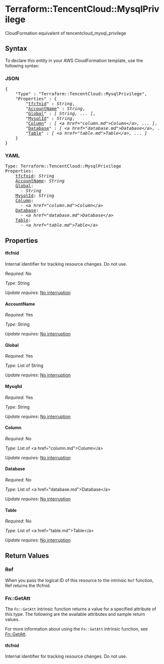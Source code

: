 # Terraform::TencentCloud::MysqlPrivilege

CloudFormation equivalent of tencentcloud_mysql_privilege

## Syntax

To declare this entity in your AWS CloudFormation template, use the following syntax:

### JSON

<pre>
{
    "Type" : "Terraform::TencentCloud::MysqlPrivilege",
    "Properties" : {
        "<a href="#tfcfnid" title="tfcfnid">tfcfnid</a>" : <i>String</i>,
        "<a href="#accountname" title="AccountName">AccountName</a>" : <i>String</i>,
        "<a href="#global" title="Global">Global</a>" : <i>[ String, ... ]</i>,
        "<a href="#mysqlid" title="MysqlId">MysqlId</a>" : <i>String</i>,
        "<a href="#column" title="Column">Column</a>" : <i>[ &lt;a href=&#34;column.md&#34;&gt;Column&lt;/a&gt;, ... ]</i>,
        "<a href="#database" title="Database">Database</a>" : <i>[ &lt;a href=&#34;database.md&#34;&gt;Database&lt;/a&gt;, ... ]</i>,
        "<a href="#table" title="Table">Table</a>" : <i>[ &lt;a href=&#34;table.md&#34;&gt;Table&lt;/a&gt;, ... ]</i>
    }
}
</pre>

### YAML

<pre>
Type: Terraform::TencentCloud::MysqlPrivilege
Properties:
    <a href="#tfcfnid" title="tfcfnid">tfcfnid</a>: <i>String</i>
    <a href="#accountname" title="AccountName">AccountName</a>: <i>String</i>
    <a href="#global" title="Global">Global</a>: <i>
      - String</i>
    <a href="#mysqlid" title="MysqlId">MysqlId</a>: <i>String</i>
    <a href="#column" title="Column">Column</a>: <i>
      - &lt;a href=&#34;column.md&#34;&gt;Column&lt;/a&gt;</i>
    <a href="#database" title="Database">Database</a>: <i>
      - &lt;a href=&#34;database.md&#34;&gt;Database&lt;/a&gt;</i>
    <a href="#table" title="Table">Table</a>: <i>
      - &lt;a href=&#34;table.md&#34;&gt;Table&lt;/a&gt;</i>
</pre>

## Properties

#### tfcfnid

Internal identifier for tracking resource changes. Do not use.

_Required_: No

_Type_: String

_Update requires_: [No interruption](https://docs.aws.amazon.com/AWSCloudFormation/latest/UserGuide/using-cfn-updating-stacks-update-behaviors.html#update-no-interrupt)

#### AccountName

_Required_: Yes

_Type_: String

_Update requires_: [No interruption](https://docs.aws.amazon.com/AWSCloudFormation/latest/UserGuide/using-cfn-updating-stacks-update-behaviors.html#update-no-interrupt)

#### Global

_Required_: Yes

_Type_: List of String

_Update requires_: [No interruption](https://docs.aws.amazon.com/AWSCloudFormation/latest/UserGuide/using-cfn-updating-stacks-update-behaviors.html#update-no-interrupt)

#### MysqlId

_Required_: Yes

_Type_: String

_Update requires_: [No interruption](https://docs.aws.amazon.com/AWSCloudFormation/latest/UserGuide/using-cfn-updating-stacks-update-behaviors.html#update-no-interrupt)

#### Column

_Required_: No

_Type_: List of &lt;a href=&#34;column.md&#34;&gt;Column&lt;/a&gt;

_Update requires_: [No interruption](https://docs.aws.amazon.com/AWSCloudFormation/latest/UserGuide/using-cfn-updating-stacks-update-behaviors.html#update-no-interrupt)

#### Database

_Required_: No

_Type_: List of &lt;a href=&#34;database.md&#34;&gt;Database&lt;/a&gt;

_Update requires_: [No interruption](https://docs.aws.amazon.com/AWSCloudFormation/latest/UserGuide/using-cfn-updating-stacks-update-behaviors.html#update-no-interrupt)

#### Table

_Required_: No

_Type_: List of &lt;a href=&#34;table.md&#34;&gt;Table&lt;/a&gt;

_Update requires_: [No interruption](https://docs.aws.amazon.com/AWSCloudFormation/latest/UserGuide/using-cfn-updating-stacks-update-behaviors.html#update-no-interrupt)

## Return Values

### Ref

When you pass the logical ID of this resource to the intrinsic `Ref` function, Ref returns the tfcfnid.

### Fn::GetAtt

The `Fn::GetAtt` intrinsic function returns a value for a specified attribute of this type. The following are the available attributes and sample return values.

For more information about using the `Fn::GetAtt` intrinsic function, see [Fn::GetAtt](https://docs.aws.amazon.com/AWSCloudFormation/latest/UserGuide/intrinsic-function-reference-getatt.html).

#### tfcfnid

Internal identifier for tracking resource changes. Do not use.

